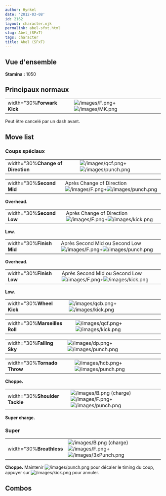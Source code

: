 ```yaml
---
author: Hynkel
date: '2012-03-08'
id: 2162
layout: character.njk
permalink: abel-sfxt.html
slug: Abel_(SFxT)
tags: character
title: Abel (SFxT)
---
```


## Vue d'ensemble

**Stamina :** 1050

## Principaux normaux

|                            |                                                                         |
|----------------------------|-------------------------------------------------------------------------|
| width="30%**Forwark Kick** | ![](/images/F.png "/images/F.png")+![](/images/MK.png "/images/MK.png") |

Peut être cancelé par un dash avant.

## Move list

### Coups spéciaux

|                                   |                                                                                   |
|-----------------------------------|-----------------------------------------------------------------------------------|
| width="30%**Change of Direction** | ![](/images/qcf.png "/images/qcf.png")+![](/images/punch.png "/images/punch.png") |

|                          |                                                                                                         |
|--------------------------|---------------------------------------------------------------------------------------------------------|
| width="30%**Second Mid** | Après Change of Direction ![](/images/F.png "/images/F.png")+![](/images/punch.png "/images/punch.png") |

**Overhead.**

|                          |                                                                                                       |
|--------------------------|-------------------------------------------------------------------------------------------------------|
| width="30%**Second Low** | Après Change of Direction ![](/images/F.png "/images/F.png")+![](/images/kick.png "/images/kick.png") |

**Low.**

|                          |                                                                                                              |
|--------------------------|--------------------------------------------------------------------------------------------------------------|
| width="30%**Finish Mid** | Après Second Mid ou Second Low ![](/images/F.png "/images/F.png")+![](/images/punch.png "/images/punch.png") |

**Overhead.**

|                          |                                                                                                            |
|--------------------------|------------------------------------------------------------------------------------------------------------|
| width="30%**Finish Low** | Après Second Mid ou Second Low ![](/images/F.png "/images/F.png")+![](/images/kick.png "/images/kick.png") |

**Low.**

|                          |                                                                                 |
|--------------------------|---------------------------------------------------------------------------------|
| width="30%**Wheel Kick** | ![](/images/qcb.png "/images/qcb.png")+![](/images/kick.png "/images/kick.png") |

|                               |                                                                                 |
|-------------------------------|---------------------------------------------------------------------------------|
| width="30%**Marseilles Roll** | ![](/images/qcf.png "/images/qcf.png")+![](/images/kick.png "/images/kick.png") |

|                           |                                                                                 |
|---------------------------|---------------------------------------------------------------------------------|
| width="30%**Falling Sky** | ![](/images/dp.png "/images/dp.png")+![](/images/punch.png "/images/punch.png") |

|                             |                                                                                   |
|-----------------------------|-----------------------------------------------------------------------------------|
| width="30%**Tornado Throw** | ![](/images/hcb.png "/images/hcb.png")+![](/images/punch.png "/images/punch.png") |

**Choppe.**

|                               |                                                                                                                           |
|-------------------------------|---------------------------------------------------------------------------------------------------------------------------|
| width="30%**Shoulder Tackle** | ![](/images/B.png "/images/B.png") (charge) ![](/images/F.png "/images/F.png")+![](/images/punch.png "/images/punch.png") |

**Super charge.**

### Super

|                          |                                                                                                                               |
|--------------------------|-------------------------------------------------------------------------------------------------------------------------------|
| width="30%**Breathless** | ![](/images/B.png "/images/B.png") (charge) ![](/images/F.png "/images/F.png")+![](/images/3xPunch.png "/images/3xPunch.png") |

**Choppe.** Maintenir ![](/images/punch.png "/images/punch.png") pour
décaler le timing du coup, appuyer sur
![](/images/kick.png "/images/kick.png") pour annuler.

## Combos
